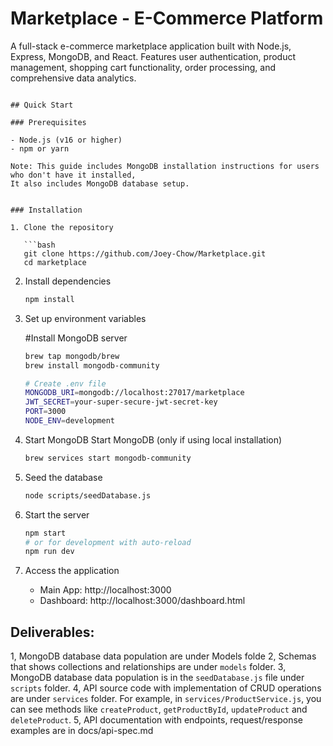 # Marketplace - E-Commerce Platform

A full-stack e-commerce marketplace application built with Node.js, Express, MongoDB, and React. Features user authentication, product management, shopping cart functionality, order processing, and comprehensive data analytics.

````

## Quick Start

### Prerequisites

- Node.js (v16 or higher)
- npm or yarn

Note: This guide includes MongoDB installation instructions for users who don't have it installed,
It also includes MongoDB database setup.


### Installation

1. Clone the repository

   ```bash
   git clone https://github.com/Joey-Chow/Marketplace.git
   cd marketplace
````

2. Install dependencies

   ```bash
   npm install
   ```

3. Set up environment variables

   #Install MongoDB server
   ```bash
   brew tap mongodb/brew
   brew install mongodb-community

   # Create .env file
   MONGODB_URI=mongodb://localhost:27017/marketplace
   JWT_SECRET=your-super-secure-jwt-secret-key
   PORT=3000
   NODE_ENV=development
   ```

4. Start MongoDB
   Start MongoDB (only if using local installation)

   ```bash
   brew services start mongodb-community

   ```

5. Seed the database

   ```bash
   node scripts/seedDatabase.js
   ```

6. Start the server

   ```bash
   npm start
   # or for development with auto-reload
   npm run dev
   ```

7. Access the application
   - Main App: http://localhost:3000
   - Dashboard: http://localhost:3000/dashboard.html


## Deliverables:
1, MongoDB database data population are under Models folde
2, Schemas that shows collections and relationships are under `models` folder.
3, MongoDB database data population is in the `seedDatabase.js` file under `scripts` folder.
4, API source code with implementation of CRUD operations are under `services` folder. For example, in `services/ProductService.js`, you can see methods like `createProduct`, `getProductById`, `updateProduct` and `deleteProduct`.
5, API documentation with endpoints, request/response examples are in docs/api-spec.md


